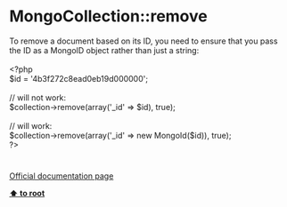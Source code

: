 # MongoCollection::remove




<div class="phpcode"><span class="html">
To remove a document based on its ID, you need to ensure that you pass the ID as a MongoID object rather than just a string:<br><br><span class="default">&lt;?php<br>$id </span><span class="keyword">= </span><span class="string">&apos;4b3f272c8ead0eb19d000000&apos;</span><span class="keyword">;<br><br></span><span class="comment">// will not work:<br></span><span class="default">$collection</span><span class="keyword">-&gt;</span><span class="default">remove</span><span class="keyword">(array(</span><span class="string">&apos;_id&apos; </span><span class="keyword">=&gt; </span><span class="default">$id</span><span class="keyword">), </span><span class="default">true</span><span class="keyword">);<br><br></span><span class="comment">// will work:<br></span><span class="default">$collection</span><span class="keyword">-&gt;</span><span class="default">remove</span><span class="keyword">(array(</span><span class="string">&apos;_id&apos; </span><span class="keyword">=&gt; new </span><span class="default">MongoId</span><span class="keyword">(</span><span class="default">$id</span><span class="keyword">)), </span><span class="default">true</span><span class="keyword">);<br></span><span class="default">?&gt;</span>
</span>
</div>
  

#

[Official documentation page](https://www.php.net/manual/en/mongocollection.remove.php)

**[⬆ to root](/)**